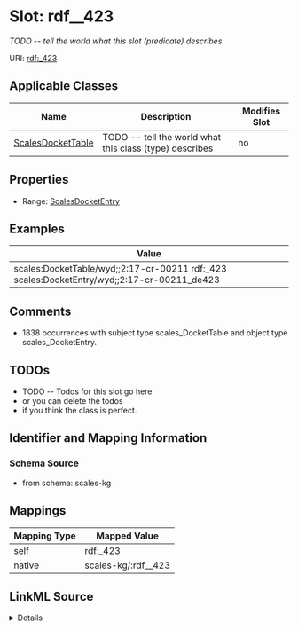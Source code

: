 

# Slot: rdf__423


_TODO -- tell the world what this slot (predicate) describes._





URI: [rdf:_423](http://www.w3.org/1999/02/22-rdf-syntax-ns#_423)



<!-- no inheritance hierarchy -->





## Applicable Classes

| Name | Description | Modifies Slot |
| --- | --- | --- |
| [ScalesDocketTable](../classes/ScalesDocketTable.md) | TODO -- tell the world what this class (type) describes |  no  |







## Properties

* Range: [ScalesDocketEntry](../classes/ScalesDocketEntry.md)






## Examples

| Value |
| --- |
| scales:DocketTable/wyd;;2:17-cr-00211 rdf:_423 scales:DocketEntry/wyd;;2:17-cr-00211_de423 |

## Comments

* 1838 occurrences with subject type scales_DocketTable and object type scales_DocketEntry.

## TODOs

* TODO -- Todos for this slot go here
* or you can delete the todos
* if you think the class is perfect.

## Identifier and Mapping Information







### Schema Source


* from schema: scales-kg




## Mappings

| Mapping Type | Mapped Value |
| ---  | ---  |
| self | rdf:_423 |
| native | scales-kg/:rdf__423 |




## LinkML Source

<details>
```yaml
name: rdf__423
description: TODO -- tell the world what this slot (predicate) describes.
todos:
- TODO -- Todos for this slot go here
- or you can delete the todos
- if you think the class is perfect.
comments:
- 1838 occurrences with subject type scales_DocketTable and object type scales_DocketEntry.
examples:
- value: scales:DocketTable/wyd;;2:17-cr-00211 rdf:_423 scales:DocketEntry/wyd;;2:17-cr-00211_de423
from_schema: scales-kg
rank: 1000
slot_uri: rdf:_423
alias: rdf__423
domain_of:
- scales_DocketTable
range: scales_DocketEntry

```
</details>